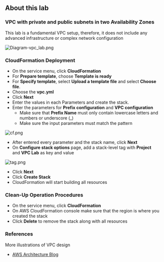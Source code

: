 ## About this lab

### VPC with private and public subnets in two Availability Zones

This lab is a fundamental VPC setup, therefore, it does not include any advanced infrastructure or complex network configuration

![Diagram-vpc_lab.png](/img/Diagram-vpc_lab.png)

### CloudFormation Deployment
* On the service menu, click **CloudFormation**
* For **Prepare template**, choose **Template is ready**
* For **Specify template**, select **Upload a template file** and select **Choose file**.
* Choose the **vpc.yml**
* Click **Next**
* Enter the values in each Parameters and create the stack.
* Enter the parameters for **Prefix configuration** and **VPC configuration**
    * Make sure that **Prefix Name** must only contain lowercase letters and numbers or underscore (_)
    * Make sure the input parameters must match the pattern

![cf.png](/img/cf.png)

* After entered every parameter and the stack name, click **Next**
* On **Configure stack options** page, add a stack-level tag with **Project** and **VPC Lab** as key and value

![tag.png](/img/tag.png)

* Click **Next**
* Click **Create Stack**
* CloudFormation will start building all resources 


### Clean-Up Operation Procedures

* On the service menu, click **CloudFormation**
* On AWS CloudFormation console make sure that the region is where you created the stack
* Click **Delete** to remove the stack along with all resources

### References
More illustrations of VPC design 
* [AWS Architecture Blog](https://aws.amazon.com/tw/blogs/architecture/one-to-many-evolving-vpc-design/)